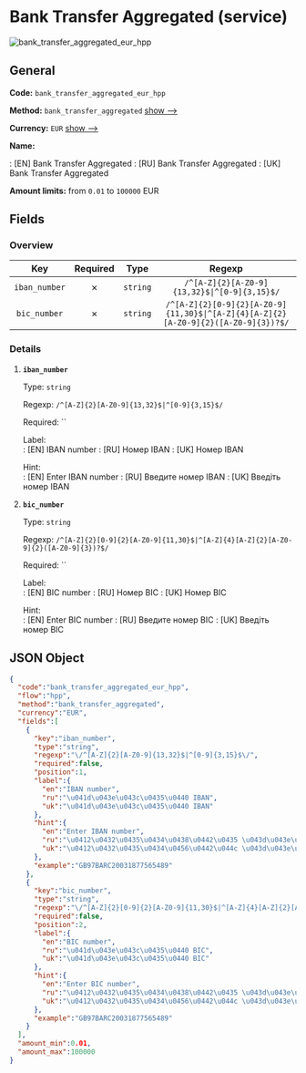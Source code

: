 
# Bank Transfer Aggregated (service) 
![bank_transfer_aggregated_eur_hpp](https://static.openfintech.io/payment_methods/bank_transfer_aggregated_eur_hpp/logo.svg?w=400&c=v0.59.26#w200)  

## General 
 
**Code:** `bank_transfer_aggregated_eur_hpp` 
 
**Method:** `bank_transfer_aggregated` 
 [show -->](/payment-methods/bank_transfer_aggregated/) 
 
**Currency:** `EUR` [show -->](/currencies/EUR/) 
 
**Name:** 
 
:	[EN] Bank Transfer Aggregated 
:	[RU] Bank Transfer Aggregated 
:	[UK] Bank Transfer Aggregated 
 
**Amount limits:** from `0.01` to `100000` EUR 

## Fields 

### Overview 

|Key|Required|Type|Regexp| 
|:---:|:---:|:---:|:---:| 
|`iban_number`|✗|`string`|`/^[A-Z]{2}[A-Z0-9]{13,32}$\|^[0-9]{3,15}$/`| 
|`bic_number`|✗|`string`|`/^[A-Z]{2}[0-9]{2}[A-Z0-9]{11,30}$\|^[A-Z]{4}[A-Z]{2}[A-Z0-9]{2}([A-Z0-9]{3})?$/`| 
 

### Details 
 
1. **`iban_number`** 
 
	Type: `string` 
 
	Regexp: `/^[A-Z]{2}[A-Z0-9]{13,32}$|^[0-9]{3,15}$/` 
 
	Required: `` 
 
	Label:  
	: [EN] IBAN number 
	: [RU] Номер IBAN 
	: [UK] Номер IBAN 
 
	Hint:  
	: [EN] Enter IBAN number 
	: [RU] Введите номер IBAN 
	: [UK] Введіть номер IBAN 
 
2. **`bic_number`** 
 
	Type: `string` 
 
	Regexp: `/^[A-Z]{2}[0-9]{2}[A-Z0-9]{11,30}$|^[A-Z]{4}[A-Z]{2}[A-Z0-9]{2}([A-Z0-9]{3})?$/` 
 
	Required: `` 
 
	Label:  
	: [EN] BIC number 
	: [RU] Номер BIC 
	: [UK] Номер BIC 
 
	Hint:  
	: [EN] Enter BIC number 
	: [RU] Введите номер BIC 
	: [UK] Введіть номер BIC 
 

## JSON Object 

```json
{
  "code":"bank_transfer_aggregated_eur_hpp",
  "flow":"hpp",
  "method":"bank_transfer_aggregated",
  "currency":"EUR",
  "fields":[
    {
      "key":"iban_number",
      "type":"string",
      "regexp":"\/^[A-Z]{2}[A-Z0-9]{13,32}$|^[0-9]{3,15}$\/",
      "required":false,
      "position":1,
      "label":{
        "en":"IBAN number",
        "ru":"\u041d\u043e\u043c\u0435\u0440 IBAN",
        "uk":"\u041d\u043e\u043c\u0435\u0440 IBAN"
      },
      "hint":{
        "en":"Enter IBAN number",
        "ru":"\u0412\u0432\u0435\u0434\u0438\u0442\u0435 \u043d\u043e\u043c\u0435\u0440 IBAN",
        "uk":"\u0412\u0432\u0435\u0434\u0456\u0442\u044c \u043d\u043e\u043c\u0435\u0440 IBAN"
      },
      "example":"GB97BARC20031877565489"
    },
    {
      "key":"bic_number",
      "type":"string",
      "regexp":"\/^[A-Z]{2}[0-9]{2}[A-Z0-9]{11,30}$|^[A-Z]{4}[A-Z]{2}[A-Z0-9]{2}([A-Z0-9]{3})?$\/",
      "required":false,
      "position":2,
      "label":{
        "en":"BIC number",
        "ru":"\u041d\u043e\u043c\u0435\u0440 BIC",
        "uk":"\u041d\u043e\u043c\u0435\u0440 BIC"
      },
      "hint":{
        "en":"Enter BIC number",
        "ru":"\u0412\u0432\u0435\u0434\u0438\u0442\u0435 \u043d\u043e\u043c\u0435\u0440 BIC",
        "uk":"\u0412\u0432\u0435\u0434\u0456\u0442\u044c \u043d\u043e\u043c\u0435\u0440 BIC"
      },
      "example":"GB97BARC20031877565489"
    }
  ],
  "amount_min":0.01,
  "amount_max":100000
}
```  
